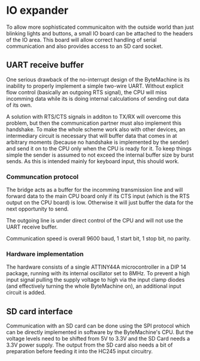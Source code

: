 # IO expander

To allow more sophisticated communicaiton with the outside world than just blinking lights and buttons, 
a small IO board can be attached to the headers of the IO area. This board will allow correct handling 
of serial communication and also provides access to an SD card socket.

## UART receive buffer

One serious drawback of the no-interrupt design of the ByteMachine is its inability
to properly implement a simple two-wire UART. Without explicit flow control (basically
an outgoing RTS signal), the CPU will miss incomming data while its is doing
internal calculations of sending out data of its own.

A solution with RTS/CTS signals in additon to TX/RX will overcome this problem, but
then the communication partner must also implement this handshake. 
To make the whole scheme work also with other devices, an intermediary circuit is necessary
that will buffer data that comes in at arbitrary moments (because no handshake is implemented
by the sender) and send it on to the CPU only when the CPU is ready for it.
To keep things simple the sender is assumed to not exceed the internal buffer size by
burst sends. As this is intended mainly for keyboard input, this should work.

### Communcation protocol

The bridge acts as a buffer for the incomming transmission line and will forward data
to the main CPU board only if its CTS input (which is the RTS output on the CPU board) is low.
Otherwise it will just buffer the data for the next opportunity to send.

The outgoing line is under direct control of the CPU and will not use the UART receive buffer.

Communication speed is overall 9600 baud, 1 start bit, 1 stop bit, no parity.

### Hardware implementation

The hardware consists of a single ATTINY44A microcontroller in a DIP 14 package, 
running with its internal oscillator set to 8MHz. 
To prevent a high input signal pulling the supply voltage to high via the
input clamp diodes (and effectively turning the whole ByteMachine on), 
an additional input circuit is added.
 

## SD card interface

Communication with an SD card can be done using the SPI protocol which can be 
directly implemented in software by the ByteMachine's CPU.
But the voltage levels need to be shifted from 5V to 3.3V and the SD Card needs a 
3.3V power supply. 
The output from the SD card also needs a bit of preparation before feeding it into 
the HC245 input circuitry.
